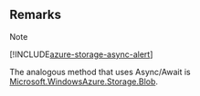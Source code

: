 ## Remarks  
  
> [!NOTE]
>  [!INCLUDE[azure-storage-async-alert](../Token/azure-storage-async-alert_md.md)]  
>   
>  The analogous method that uses Async/Await is [Microsoft.WindowsAzure.Storage.Blob](assetId:///N:Microsoft.WindowsAzure.Storage.Blob?qualifyHint=False&autoUpgrade=True).